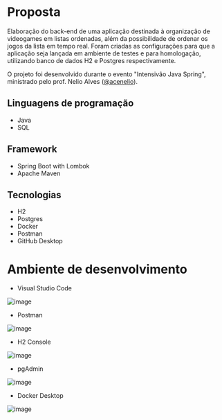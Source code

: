 # Proposta
Elaboração do back-end de uma aplicação destinada à organização de videogames em listas ordenadas, além da possibilidade de ordenar os jogos da lista em tempo real. Foram criadas as configurações para que a aplicação seja lançada em ambiente de testes e para homologação, utilizando banco de dados H2 e Postgres respectivamente.

O projeto foi desenvolvido durante o evento "Intensivão Java Spring", ministrado pelo prof. Nelio Alves ([@acenelio](https://github.com/acenelio)).

## Linguagens de programação
- Java
- SQL

## Framework
- Spring Boot with Lombok
- Apache Maven

## Tecnologias
- H2
- Postgres
- Docker
- Postman
- GitHub Desktop

# Ambiente de desenvolvimento
- Visual Studio Code
  
![image](https://github.com/user-attachments/assets/b464a7c5-fd4e-4531-a35a-6a75031c8572)

- Postman
  
![image](https://github.com/user-attachments/assets/1bd7c117-f5c4-4c8b-88c1-356e7fc4696a)

- H2 Console

![image](https://github.com/user-attachments/assets/486831d2-b135-44b1-8334-6b61b7980a43)

- pgAdmin
  
![image](https://github.com/user-attachments/assets/cac74c8c-9d81-4b93-955d-1ed023d9b64f)

- Docker Desktop

![image](https://github.com/user-attachments/assets/0d39f3ed-7225-4e2b-9aeb-e8e0a9faadf5)






